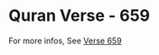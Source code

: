 # Quran Verse - 659 

For more infos, See [Verse 659](https://www.quranbookk.com/quran/search?q=659)
